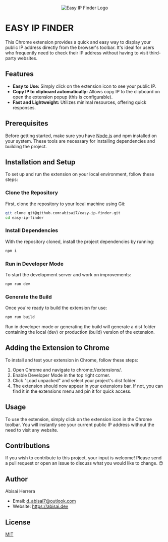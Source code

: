 <p align="center" width="100%">
    <img alt="Easy IP Finder Logo" src="https://github.com/abisai7/easy-ip-finder/assets/34797580/a1096c66-eaaa-4a29-99d7-b2d056d9b49b)"> 
</p>

# EASY IP FINDER

This Chrome extension provides a quick and easy way to display your public IP address directly from the browser's toolbar. It's ideal for users who frequently need to check their IP address without having to visit third-party websites.

## Features

- **Easy to Use:** Simply click on the extension icon to see your public IP.
- **Copy IP to clipboard automatically:** Allows copy IP to the clipboard on open the extension popup (this is configurable).
- **Fast and Lightweight:** Utilizes minimal resources, offering quick responses.

## Prerequisites

Before getting started, make sure you have [Node.js](https://nodejs.org/) and npm installed on your system. These tools are necessary for installing dependencies and building the project.

## Installation and Setup

To set up and run the extension on your local environment, follow these steps:

### Clone the Repository

First, clone the repository to your local machine using Git:

```bash
git clone git@github.com:abisai7/easy-ip-finder.git
cd easy-ip-finder
```

### Install Dependencies

With the repository cloned, install the project dependencies by running:

```bash
npm i
```

### Run in Developer Mode

To start the development server and work on improvements:

```bash
npm run dev
```

### Generate the Build

Once you're ready to build the extension for use:

```bash
npm run build
```

Run in developer mode or generating the build will generate a dist folder containing the local (dev) or production (build) version of the extension.

## Adding the Extension to Chrome

To install and test your extension in Chrome, follow these steps:

1. Open Chrome and navigate to chrome://extensions/.
2. Enable Developer Mode in the top right corner.
3. Click "Load unpacked" and select your project's dist folder.
4. The extension should now appear in your extensions bar. If not, you can find it in the extensions menu and pin it for quick access.

## Usage

To use the extension, simply click on the extension icon in the Chrome toolbar. You will instantly see your current public IP address without the need to visit any website.

## Contributions

If you wish to contribute to this project, your input is welcome! Please send a pull request or open an issue to discuss what you would like to change. :blush:

## Author

Abisai Herrera

- Email: <d_abisai7@outlook.com>
- Website: <https://abisai.dev>

## License

[MIT](https://choosealicense.com/licenses/mit/)
